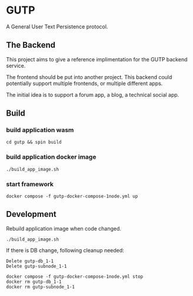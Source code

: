# GUTP

A General User Text Persistence protocol.


## The Backend

This project aims to give a reference implimentation for the GUTP backend service. 

The frontend should be put into another project. This backend could potentially support multiple frontends, or multiple different apps.

The initial idea is to support a forum app, a blog, a technical social app.

## Build

### build application wasm
```
cd gutp && spin build
```

### build application docker image
```
./build_app_image.sh
```


### start framework
```
docker compose -f gutp-docker-compose-1node.yml up
```

## Development

Rebuild application image when code changed.
```
./build_app_image.sh
```

If there is DB change, following cleanup needed:

    Delete gutp-db_1-1
    Delete gutp-subnode_1-1
    

```
docker compose -f gutp-docker-compose-1node.yml stop
docker rm gutp-db_1-1
docker rm gutp-subnode_1-1
```